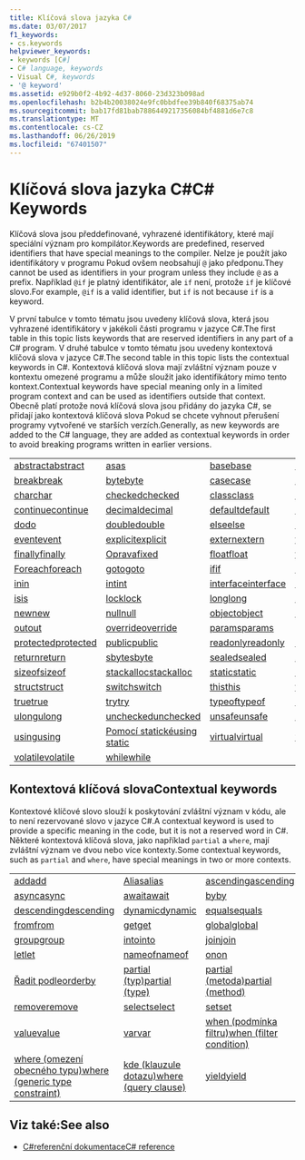 ```yaml
---
title: Klíčová slova jazyka C#
ms.date: 03/07/2017
f1_keywords:
- cs.keywords
helpviewer_keywords:
- keywords [C#]
- C# language, keywords
- Visual C#, keywords
- '@ keyword'
ms.assetid: e929b0f2-4b92-4d37-8060-23d323b098ad
ms.openlocfilehash: b2b4b20038024e9fc0bbdfee39b840f68375ab74
ms.sourcegitcommit: bab17fd81bab7886449217356084bf4881d6e7c8
ms.translationtype: MT
ms.contentlocale: cs-CZ
ms.lasthandoff: 06/26/2019
ms.locfileid: "67401507"
---
```

# <a name="c-keywords"></a><span data-ttu-id="ada54-102">Klíčová slova jazyka C#</span><span class="sxs-lookup"><span data-stu-id="ada54-102">C# Keywords</span></span>

<span data-ttu-id="ada54-103">Klíčová slova jsou předdefinované, vyhrazené identifikátory, které mají speciální význam pro kompilátor.</span><span class="sxs-lookup"><span data-stu-id="ada54-103">Keywords are predefined, reserved identifiers that have special meanings to the compiler.</span></span> <span data-ttu-id="ada54-104">Nelze je použít jako identifikátory v programu Pokud ovšem neobsahují `@` jako předponu.</span><span class="sxs-lookup"><span data-stu-id="ada54-104">They cannot be used as identifiers in your program unless they include `@` as a prefix.</span></span> <span data-ttu-id="ada54-105">Například `@if` je platný identifikátor, ale `if` není, protože `if` je klíčové slovo.</span><span class="sxs-lookup"><span data-stu-id="ada54-105">For example, `@if` is a valid identifier, but `if` is not because `if` is a keyword.</span></span>  
  
 <span data-ttu-id="ada54-106">V první tabulce v tomto tématu jsou uvedeny klíčová slova, která jsou vyhrazené identifikátory v jakékoli části programu v jazyce C#.</span><span class="sxs-lookup"><span data-stu-id="ada54-106">The first table in this topic lists keywords that are reserved identifiers in any part of a C# program.</span></span> <span data-ttu-id="ada54-107">V druhé tabulce v tomto tématu jsou uvedeny kontextová klíčová slova v jazyce C#.</span><span class="sxs-lookup"><span data-stu-id="ada54-107">The second table in this topic lists the contextual keywords in C#.</span></span> <span data-ttu-id="ada54-108">Kontextová klíčová slova mají zvláštní význam pouze v kontextu omezené programu a může sloužit jako identifikátory mimo tento kontext.</span><span class="sxs-lookup"><span data-stu-id="ada54-108">Contextual keywords have special meaning only in a limited program context and can be used as identifiers outside that context.</span></span> <span data-ttu-id="ada54-109">Obecně platí protože nová klíčová slova jsou přidány do jazyka C#, se přidají jako kontextová klíčová slova Pokud se chcete vyhnout přerušení programy vytvořené ve starších verzích.</span><span class="sxs-lookup"><span data-stu-id="ada54-109">Generally, as new keywords are added to the C# language, they are added as contextual keywords in order to avoid breaking programs written in earlier versions.</span></span>  
  
|||||  
|---|---|---|---|  
|[<span data-ttu-id="ada54-110">abstract</span><span class="sxs-lookup"><span data-stu-id="ada54-110">abstract</span></span>](abstract.md)|[<span data-ttu-id="ada54-111">as</span><span class="sxs-lookup"><span data-stu-id="ada54-111">as</span></span>](../operators/type-testing-and-conversion-operators.md#as-operator)|[<span data-ttu-id="ada54-112">base</span><span class="sxs-lookup"><span data-stu-id="ada54-112">base</span></span>](base.md)|[<span data-ttu-id="ada54-113">bool</span><span class="sxs-lookup"><span data-stu-id="ada54-113">bool</span></span>](bool.md)|  
|[<span data-ttu-id="ada54-114">break</span><span class="sxs-lookup"><span data-stu-id="ada54-114">break</span></span>](break.md)|[<span data-ttu-id="ada54-115">byte</span><span class="sxs-lookup"><span data-stu-id="ada54-115">byte</span></span>](byte.md)|[<span data-ttu-id="ada54-116">case</span><span class="sxs-lookup"><span data-stu-id="ada54-116">case</span></span>](switch.md)|[<span data-ttu-id="ada54-117">catch</span><span class="sxs-lookup"><span data-stu-id="ada54-117">catch</span></span>](try-catch.md)|  
|[<span data-ttu-id="ada54-118">char</span><span class="sxs-lookup"><span data-stu-id="ada54-118">char</span></span>](char.md)|[<span data-ttu-id="ada54-119">checked</span><span class="sxs-lookup"><span data-stu-id="ada54-119">checked</span></span>](checked.md)|[<span data-ttu-id="ada54-120">class</span><span class="sxs-lookup"><span data-stu-id="ada54-120">class</span></span>](class.md)|[<span data-ttu-id="ada54-121">const</span><span class="sxs-lookup"><span data-stu-id="ada54-121">const</span></span>](const.md)|  
|[<span data-ttu-id="ada54-122">continue</span><span class="sxs-lookup"><span data-stu-id="ada54-122">continue</span></span>](continue.md)|[<span data-ttu-id="ada54-123">decimal</span><span class="sxs-lookup"><span data-stu-id="ada54-123">decimal</span></span>](decimal.md)|[<span data-ttu-id="ada54-124">default</span><span class="sxs-lookup"><span data-stu-id="ada54-124">default</span></span>](default.md)|[<span data-ttu-id="ada54-125">delegate</span><span class="sxs-lookup"><span data-stu-id="ada54-125">delegate</span></span>](delegate.md)|  
|[<span data-ttu-id="ada54-126">do</span><span class="sxs-lookup"><span data-stu-id="ada54-126">do</span></span>](do.md)|[<span data-ttu-id="ada54-127">double</span><span class="sxs-lookup"><span data-stu-id="ada54-127">double</span></span>](double.md)|[<span data-ttu-id="ada54-128">else</span><span class="sxs-lookup"><span data-stu-id="ada54-128">else</span></span>](if-else.md)|[<span data-ttu-id="ada54-129">enum</span><span class="sxs-lookup"><span data-stu-id="ada54-129">enum</span></span>](enum.md)|  
|[<span data-ttu-id="ada54-130">event</span><span class="sxs-lookup"><span data-stu-id="ada54-130">event</span></span>](event.md)|[<span data-ttu-id="ada54-131">explicit</span><span class="sxs-lookup"><span data-stu-id="ada54-131">explicit</span></span>](explicit.md)|[<span data-ttu-id="ada54-132">extern</span><span class="sxs-lookup"><span data-stu-id="ada54-132">extern</span></span>](extern.md)|[<span data-ttu-id="ada54-133">false</span><span class="sxs-lookup"><span data-stu-id="ada54-133">false</span></span>](false-literal.md)|  
|[<span data-ttu-id="ada54-134">finally</span><span class="sxs-lookup"><span data-stu-id="ada54-134">finally</span></span>](try-finally.md)|[<span data-ttu-id="ada54-135">Oprava</span><span class="sxs-lookup"><span data-stu-id="ada54-135">fixed</span></span>](fixed-statement.md)|[<span data-ttu-id="ada54-136">float</span><span class="sxs-lookup"><span data-stu-id="ada54-136">float</span></span>](float.md)|[<span data-ttu-id="ada54-137">for</span><span class="sxs-lookup"><span data-stu-id="ada54-137">for</span></span>](for.md)|  
|[<span data-ttu-id="ada54-138">Foreach</span><span class="sxs-lookup"><span data-stu-id="ada54-138">foreach</span></span>](foreach-in.md)|[<span data-ttu-id="ada54-139">goto</span><span class="sxs-lookup"><span data-stu-id="ada54-139">goto</span></span>](goto.md)|[<span data-ttu-id="ada54-140">if</span><span class="sxs-lookup"><span data-stu-id="ada54-140">if</span></span>](if-else.md)|[<span data-ttu-id="ada54-141">implicit</span><span class="sxs-lookup"><span data-stu-id="ada54-141">implicit</span></span>](implicit.md)|  
|[<span data-ttu-id="ada54-142">in</span><span class="sxs-lookup"><span data-stu-id="ada54-142">in</span></span>](in.md)|[<span data-ttu-id="ada54-143">int</span><span class="sxs-lookup"><span data-stu-id="ada54-143">int</span></span>](int.md)|[<span data-ttu-id="ada54-144">interface</span><span class="sxs-lookup"><span data-stu-id="ada54-144">interface</span></span>](interface.md)|[<span data-ttu-id="ada54-145">internal</span><span class="sxs-lookup"><span data-stu-id="ada54-145">internal</span></span>](internal.md)|
|[<span data-ttu-id="ada54-146">is</span><span class="sxs-lookup"><span data-stu-id="ada54-146">is</span></span>](is.md)|[<span data-ttu-id="ada54-147">lock</span><span class="sxs-lookup"><span data-stu-id="ada54-147">lock</span></span>](lock-statement.md)|[<span data-ttu-id="ada54-148">long</span><span class="sxs-lookup"><span data-stu-id="ada54-148">long</span></span>](long.md)|[<span data-ttu-id="ada54-149">namespace</span><span class="sxs-lookup"><span data-stu-id="ada54-149">namespace</span></span>](namespace.md)|
|[<span data-ttu-id="ada54-150">new</span><span class="sxs-lookup"><span data-stu-id="ada54-150">new</span></span>](../operators/new-operator.md)|[<span data-ttu-id="ada54-151">null</span><span class="sxs-lookup"><span data-stu-id="ada54-151">null</span></span>](null.md)|[<span data-ttu-id="ada54-152">object</span><span class="sxs-lookup"><span data-stu-id="ada54-152">object</span></span>](object.md)|[<span data-ttu-id="ada54-153">operator</span><span class="sxs-lookup"><span data-stu-id="ada54-153">operator</span></span>](operator.md)|
|[<span data-ttu-id="ada54-154">out</span><span class="sxs-lookup"><span data-stu-id="ada54-154">out</span></span>](out.md)|[<span data-ttu-id="ada54-155">override</span><span class="sxs-lookup"><span data-stu-id="ada54-155">override</span></span>](override.md)|[<span data-ttu-id="ada54-156">params</span><span class="sxs-lookup"><span data-stu-id="ada54-156">params</span></span>](params.md)|[<span data-ttu-id="ada54-157">private</span><span class="sxs-lookup"><span data-stu-id="ada54-157">private</span></span>](private.md)|
|[<span data-ttu-id="ada54-158">protected</span><span class="sxs-lookup"><span data-stu-id="ada54-158">protected</span></span>](protected.md)|[<span data-ttu-id="ada54-159">public</span><span class="sxs-lookup"><span data-stu-id="ada54-159">public</span></span>](public.md)|[<span data-ttu-id="ada54-160">readonly</span><span class="sxs-lookup"><span data-stu-id="ada54-160">readonly</span></span>](readonly.md)|[<span data-ttu-id="ada54-161">ref</span><span class="sxs-lookup"><span data-stu-id="ada54-161">ref</span></span>](ref.md)|
|[<span data-ttu-id="ada54-162">return</span><span class="sxs-lookup"><span data-stu-id="ada54-162">return</span></span>](return.md)|[<span data-ttu-id="ada54-163">sbyte</span><span class="sxs-lookup"><span data-stu-id="ada54-163">sbyte</span></span>](sbyte.md)|[<span data-ttu-id="ada54-164">sealed</span><span class="sxs-lookup"><span data-stu-id="ada54-164">sealed</span></span>](sealed.md)|[<span data-ttu-id="ada54-165">short</span><span class="sxs-lookup"><span data-stu-id="ada54-165">short</span></span>](short.md)||
[<span data-ttu-id="ada54-166">sizeof</span><span class="sxs-lookup"><span data-stu-id="ada54-166">sizeof</span></span>](sizeof.md)|[<span data-ttu-id="ada54-167">stackalloc</span><span class="sxs-lookup"><span data-stu-id="ada54-167">stackalloc</span></span>](../operators/stackalloc.md)|[<span data-ttu-id="ada54-168">static</span><span class="sxs-lookup"><span data-stu-id="ada54-168">static</span></span>](static.md)|[<span data-ttu-id="ada54-169">string</span><span class="sxs-lookup"><span data-stu-id="ada54-169">string</span></span>](string.md)|
|[<span data-ttu-id="ada54-170">struct</span><span class="sxs-lookup"><span data-stu-id="ada54-170">struct</span></span>](struct.md)|[<span data-ttu-id="ada54-171">switch</span><span class="sxs-lookup"><span data-stu-id="ada54-171">switch</span></span>](switch.md)|[<span data-ttu-id="ada54-172">this</span><span class="sxs-lookup"><span data-stu-id="ada54-172">this</span></span>](this.md)|[<span data-ttu-id="ada54-173">throw</span><span class="sxs-lookup"><span data-stu-id="ada54-173">throw</span></span>](throw.md)|
|[<span data-ttu-id="ada54-174">true</span><span class="sxs-lookup"><span data-stu-id="ada54-174">true</span></span>](true-literal.md)|[<span data-ttu-id="ada54-175">try</span><span class="sxs-lookup"><span data-stu-id="ada54-175">try</span></span>](try-catch.md)|[<span data-ttu-id="ada54-176">typeof</span><span class="sxs-lookup"><span data-stu-id="ada54-176">typeof</span></span>](../operators/type-testing-and-conversion-operators.md#typeof-operator)|[<span data-ttu-id="ada54-177">uint</span><span class="sxs-lookup"><span data-stu-id="ada54-177">uint</span></span>](uint.md)|
|[<span data-ttu-id="ada54-178">ulong</span><span class="sxs-lookup"><span data-stu-id="ada54-178">ulong</span></span>](ulong.md)|[<span data-ttu-id="ada54-179">unchecked</span><span class="sxs-lookup"><span data-stu-id="ada54-179">unchecked</span></span>](unchecked.md)|[<span data-ttu-id="ada54-180">unsafe</span><span class="sxs-lookup"><span data-stu-id="ada54-180">unsafe</span></span>](unsafe.md)|[<span data-ttu-id="ada54-181">ushort</span><span class="sxs-lookup"><span data-stu-id="ada54-181">ushort</span></span>](ushort.md)|
|[<span data-ttu-id="ada54-182">using</span><span class="sxs-lookup"><span data-stu-id="ada54-182">using</span></span>](using.md)|[<span data-ttu-id="ada54-183">Pomocí statické</span><span class="sxs-lookup"><span data-stu-id="ada54-183">using static</span></span>](using-static.md)|[<span data-ttu-id="ada54-184">virtual</span><span class="sxs-lookup"><span data-stu-id="ada54-184">virtual</span></span>](virtual.md)|[<span data-ttu-id="ada54-185">void</span><span class="sxs-lookup"><span data-stu-id="ada54-185">void</span></span>](void.md)|
|[<span data-ttu-id="ada54-186">volatile</span><span class="sxs-lookup"><span data-stu-id="ada54-186">volatile</span></span>](volatile.md)|[<span data-ttu-id="ada54-187">while</span><span class="sxs-lookup"><span data-stu-id="ada54-187">while</span></span>](while.md)|

## <a name="contextual-keywords"></a><span data-ttu-id="ada54-188">Kontextová klíčová slova</span><span class="sxs-lookup"><span data-stu-id="ada54-188">Contextual keywords</span></span>

 <span data-ttu-id="ada54-189">Kontextové klíčové slovo slouží k poskytování zvláštní význam v kódu, ale to není rezervované slovo v jazyce C#.</span><span class="sxs-lookup"><span data-stu-id="ada54-189">A contextual keyword is used to provide a specific meaning in the code, but it is not a reserved word in C#.</span></span> <span data-ttu-id="ada54-190">Některé kontextová klíčová slova, jako například `partial` a `where`, mají zvláštní význam ve dvou nebo více kontexty.</span><span class="sxs-lookup"><span data-stu-id="ada54-190">Some contextual keywords, such as `partial` and `where`, have special meanings in two or more contexts.</span></span>  
  
||||  
|---|---|---|  
|[<span data-ttu-id="ada54-191">add</span><span class="sxs-lookup"><span data-stu-id="ada54-191">add</span></span>](add.md)|[<span data-ttu-id="ada54-192">Alias</span><span class="sxs-lookup"><span data-stu-id="ada54-192">alias</span></span>](extern-alias.md)|[<span data-ttu-id="ada54-193">ascending</span><span class="sxs-lookup"><span data-stu-id="ada54-193">ascending</span></span>](ascending.md)|
|[<span data-ttu-id="ada54-194">async</span><span class="sxs-lookup"><span data-stu-id="ada54-194">async</span></span>](async.md)|[<span data-ttu-id="ada54-195">await</span><span class="sxs-lookup"><span data-stu-id="ada54-195">await</span></span>](await.md)|[<span data-ttu-id="ada54-196">by</span><span class="sxs-lookup"><span data-stu-id="ada54-196">by</span></span>](by.md)|
|[<span data-ttu-id="ada54-197">descending</span><span class="sxs-lookup"><span data-stu-id="ada54-197">descending</span></span>](descending.md)|[<span data-ttu-id="ada54-198">dynamic</span><span class="sxs-lookup"><span data-stu-id="ada54-198">dynamic</span></span>](dynamic.md)|[<span data-ttu-id="ada54-199">equals</span><span class="sxs-lookup"><span data-stu-id="ada54-199">equals</span></span>](equals.md)|
|[<span data-ttu-id="ada54-200">from</span><span class="sxs-lookup"><span data-stu-id="ada54-200">from</span></span>](from-clause.md)|[<span data-ttu-id="ada54-201">get</span><span class="sxs-lookup"><span data-stu-id="ada54-201">get</span></span>](get.md)|[<span data-ttu-id="ada54-202">global</span><span class="sxs-lookup"><span data-stu-id="ada54-202">global</span></span>](global.md)|
|[<span data-ttu-id="ada54-203">group</span><span class="sxs-lookup"><span data-stu-id="ada54-203">group</span></span>](group-clause.md)|[<span data-ttu-id="ada54-204">into</span><span class="sxs-lookup"><span data-stu-id="ada54-204">into</span></span>](into.md)|[<span data-ttu-id="ada54-205">join</span><span class="sxs-lookup"><span data-stu-id="ada54-205">join</span></span>](join-clause.md)|
|[<span data-ttu-id="ada54-206">let</span><span class="sxs-lookup"><span data-stu-id="ada54-206">let</span></span>](let-clause.md)|[<span data-ttu-id="ada54-207">nameof</span><span class="sxs-lookup"><span data-stu-id="ada54-207">nameof</span></span>](nameof.md)|[<span data-ttu-id="ada54-208">on</span><span class="sxs-lookup"><span data-stu-id="ada54-208">on</span></span>](on.md)|
|[<span data-ttu-id="ada54-209">Řadit podle</span><span class="sxs-lookup"><span data-stu-id="ada54-209">orderby</span></span>](orderby-clause.md)|[<span data-ttu-id="ada54-210">partial (typ)</span><span class="sxs-lookup"><span data-stu-id="ada54-210">partial (type)</span></span>](partial-type.md)|[<span data-ttu-id="ada54-211">partial (metoda)</span><span class="sxs-lookup"><span data-stu-id="ada54-211">partial (method)</span></span>](partial-method.md)|
|[<span data-ttu-id="ada54-212">remove</span><span class="sxs-lookup"><span data-stu-id="ada54-212">remove</span></span>](remove.md)|[<span data-ttu-id="ada54-213">select</span><span class="sxs-lookup"><span data-stu-id="ada54-213">select</span></span>](select-clause.md)|[<span data-ttu-id="ada54-214">set</span><span class="sxs-lookup"><span data-stu-id="ada54-214">set</span></span>](set.md)|
|[<span data-ttu-id="ada54-215">value</span><span class="sxs-lookup"><span data-stu-id="ada54-215">value</span></span>](value.md)|[<span data-ttu-id="ada54-216">var</span><span class="sxs-lookup"><span data-stu-id="ada54-216">var</span></span>](var.md)|[<span data-ttu-id="ada54-217">when (podmínka filtru)</span><span class="sxs-lookup"><span data-stu-id="ada54-217">when (filter condition)</span></span>](when.md)|
|[<span data-ttu-id="ada54-218">where (omezení obecného typu)</span><span class="sxs-lookup"><span data-stu-id="ada54-218">where (generic type constraint)</span></span>](where-generic-type-constraint.md)|[<span data-ttu-id="ada54-219">kde (klauzule dotazu)</span><span class="sxs-lookup"><span data-stu-id="ada54-219">where (query clause)</span></span>](where-clause.md)|[<span data-ttu-id="ada54-220">yield</span><span class="sxs-lookup"><span data-stu-id="ada54-220">yield</span></span>](yield.md)|
  
## <a name="see-also"></a><span data-ttu-id="ada54-221">Viz také:</span><span class="sxs-lookup"><span data-stu-id="ada54-221">See also</span></span>

- [<span data-ttu-id="ada54-222">C#referenční dokumentace</span><span class="sxs-lookup"><span data-stu-id="ada54-222">C# reference</span></span>](../index.md)
